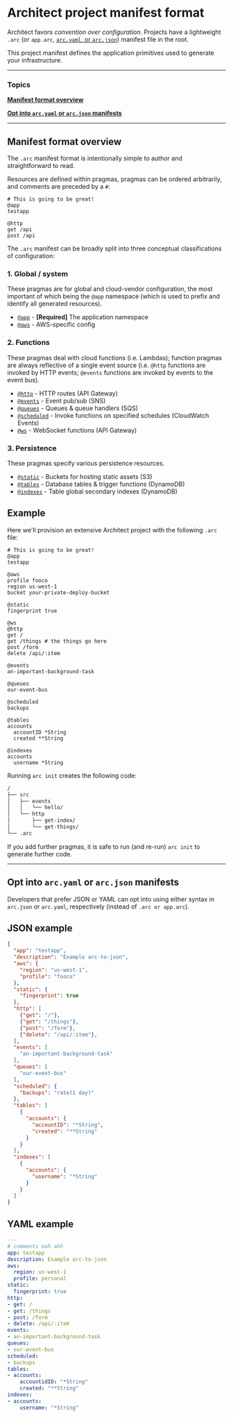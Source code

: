 # Architect project manifest format

Architect favors <em>convention over configuration</em>. Projects have a lightweight `.arc` (or `app.arc`, [`arc.yaml`, or `arc.json`](#yaml-json)) manifest file in the root.

This project manifest defines the application primitives used to generate your infrastructure.

---

### Topics

<a href=#manifest-format-overview><b>Manifest format overview</b></a>

<a href=#yaml-json><b>Opt into `arc.yaml` or `arc.json` manifests</b></a>

---



## Manifest format overview

The `.arc` manifest format is intentionally simple to author and straightforward to read.

Resources are defined within pragmas, pragmas can be ordered arbitrarily, and comments are preceded by a `#`:

```arc
# This is going to be great!
@app
testapp

@http
get /api
post /api
```

The `.arc` manifest can be broadly split into three conceptual classifications of configuration:


### 1. Global / system

These pragmas are for global and cloud-vendor configuration, the most important of which being the `@app` namespace (which is used to prefix and identify all generated resources).

- [`@app`](/reference/app) - **[Required]** The application namespace
- [`@aws`](/reference/aws) - AWS-specific config


### 2. Functions

These pragmas deal with cloud functions (i.e. Lambdas); function pragmas are always reflective of a single event source (i.e. `@http` functions are invoked by HTTP events; `@events` functions are invoked by events to the event bus).

- [`@http`](/reference/http) - HTTP routes (API Gateway)
- [`@events`](/reference/events) - Event pub/sub (SNS)
- [`@queues`](/reference/queues) - Queues & queue handlers (SQS)
- [`@scheduled`](/reference/scheduled) - Invoke functions on specified schedules (CloudWatch Events)
- [`@ws`](/reference/ws) - WebSocket functions (API Gateway)


### 3. Persistence

These pragmas specify various persistence resources.

- [`@static`](/reference/static) - Buckets for hosting static assets (S3)
- [`@tables`](/reference/tables) - Database tables & trigger functions (DynamoDB)
- [`@indexes`](/reference/indexes) - Table global secondary indexes (DynamoDB)


## Example

Here we'll provision an extensive Architect project with the following `.arc` file:

```arc
# This is going to be great!
@app
testapp

@aws
profile fooco
region us-west-1
bucket your-private-deploy-bucket

@static
fingerprint true

@ws
@http
get /
get /things # the things go here
post /form
delete /api/:item

@events
an-important-background-task

@queues
our-event-bus

@scheduled
backups

@tables
accounts
  accountID *String
  created **String

@indexes
accounts
  username *String

```

Running `arc init` creates the following code:

```bash
/
├── src
│   ├── events
│   │   └── hello/
│   └── http
│       ├── get-index/
│       └── get-things/
└── .arc
```

If you add further pragmas, it is safe to run (and re-run) `arc init` to generate further code.

---

## <span id=yaml-json>Opt into `arc.yaml` or `arc.json` manifests</span>

Developers that prefer JSON or YAML can opt into using either syntax in `arc.json` or `arc.yaml`, respectively (instead of `.arc or app.arc`).


## JSON example

```json
{
  "app": "testapp",
  "description": "Example arc-to-json",
  "aws": {
    "region": "us-west-1",
    "profile": "fooco"
  },
  "static": {
    "fingerprint": true
  },
  "http": [
    {"get": "/"},
    {"get": "/things"},
    {"post": "/form"},
    {"delete": "/api/:item"},
  ],
  "events": [
    "an-important-background-task"
  ],
  "queues": [
    "our-event-bus"
  ],
  "scheduled": {
    "backups": "rate(1 day)"
  },
  "tables": [
    {
      "accounts": {
        "accountID": "*String",
        "created": "**String"
      }
    }
  ],
  "indexes": [
    {
      "accounts": {
        "username": "*String"
      }
    }
  ]
}
```


## YAML example

```yaml
---
# comments ooh ahh
app: testapp
description: Example arc-to-json
aws:
  region: us-west-1
  profile: personal
static:
  fingerprint: true
http:
- get: /
- get: /things
- post: /form
- delete: /api/:item
events:
- an-important-background-task
queues:
- our-event-bus
scheduled:
- backups
tables:
- accounts:
    accountidID: "*String"
    created: "**String"
indexes:
- accounts:
    username: "*String"
```
